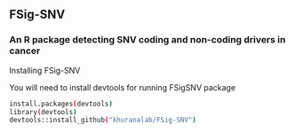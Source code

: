 ## FSig-SNV

### An R package detecting SNV coding and non-coding drivers in cancer

Installing FSig-SNV


You will need to install devtools for running FSigSNV package

```sh
install.packages(devtools)
library(devtools)
devtools::install_github("khuranalab/FSig-SNV")
```
